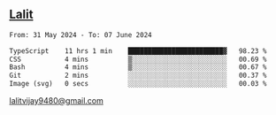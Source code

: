 ## [Lalit](https://lalit.sh)

<!--START_SECTION:waka-->

```txt
From: 31 May 2024 - To: 07 June 2024

TypeScript    11 hrs 1 min    ████████████████████████▓   98.23 %
CSS           4 mins          ▒░░░░░░░░░░░░░░░░░░░░░░░░   00.69 %
Bash          4 mins          ▒░░░░░░░░░░░░░░░░░░░░░░░░   00.67 %
Git           2 mins          ░░░░░░░░░░░░░░░░░░░░░░░░░   00.37 %
Image (svg)   0 secs          ░░░░░░░░░░░░░░░░░░░░░░░░░   00.03 %
```

<!--END_SECTION:waka-->

lalitvijay9480@gmail.com
